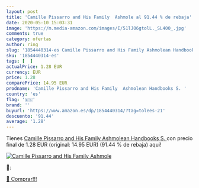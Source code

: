 ```yaml
---
layout: post
title: 'Camille Pissarro and His Family  Ashmole al 91.44 % de rebaja'
date: 2020-05-10 15:03:31
image: 'https://m.media-amazon.com/images/I/51lJO6gtolL._SL400_.jpg'
comments: true
category: ofertas
author: ring
slug: '1854440314-es Camille Pissarro and His Family Ashmolean Handbooks S.'
sku: '1854440314-es'
tags: [  ]
actualPrice: 1.28 EUR
currency: EUR
price: 1.28
comparePrice: 14.95 EUR
prodname: 'Camille Pissarro and His Family  Ashmolean Handbooks S. '
country: 'es'
flag: '🇪🇸'
brand: ''
buyurl: 'https://www.amazon.es/dp/1854440314/?tag=tolees-21'
descuento: '91.44'
average: '1.28'
---
```


Tienes [Camille Pissarro and His Family  Ashmolean Handbooks S. ](https://www.amazon.es/dp/1854440314/?tag=tolees-21) con precio final de  1.28 EUR (original: 14.95 EUR) (91.44 %  de rebaja) aqui!

[![Camille Pissarro and His Family  Ashmole](https://m.media-amazon.com/images/I/51lJO6gtolL._SL400_.jpg)](https://www.amazon.es/dp/1854440314/?tag=tolees-21)

🔎:


[🛒 Comprar!!!](https://www.amazon.es/dp/1854440314/?tag=tolees-21)
